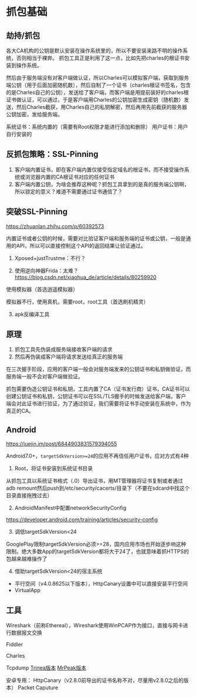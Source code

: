 # 抓包基础

## 劫持/抓包

各大CA机构的公钥是默认安装在操作系统里的，所以不要安装来路不明的操作系统，否则相当于裸奔。
抓包工具正是利用了这一点，比如先把charles的根证书安装到操作系统。

然后由于服务端没有对客户端做认证，所以Charles可以模拟客户端，获取到服务端公钥（用于后面加密随机数），然后自制了一个证书（charles根证书签名，包含的是Charles自己的公钥），发送给了客户端，而客户端是用提前装好的charles根证书做认证，可以通过，于是客户端用Charles的公钥加密生成密钥（随机数）发送，然后Charles截获，用Charles自己的私钥解密，然后再用先前截获的服务器公钥加密，发给服务端。

系统证书：系统内置的（需要有Root权限才能进行添加和删除）
用户证书：用户自行安装的

## 反抓包策略：SSL-Pinning

1. 客户端内置证书，即在客户端内置仅接受指定域名的根证书，而不接受操作系统或浏览器内置的CA根证书对应的任何证书
2. 客户端内置公钥，为啥会推荐这种呢？抓包工具拿到的是真的服务端公钥啊，所以锁定的意义？难道不需要通过证书通信了？

## 突破SSL-Pinning

https://zhuanlan.zhihu.com/p/60392573

内置证书或者公钥的时候，需要对比验证客户端和服务端的证书或公钥，一般是通用的API，所以可以直接控制这个API的返回结果让验证通过。

1. Xposed+justTrustme：不行？

2. 使用逆向神器Frida：太难？
https://blog.csdn.net/xiaohua_de/article/details/80259920

使用模拟器（首选逍遥模拟器）

模拟器不行，使用真机，需要root，root工具（首选刷机精灵）

3. apk反编译工具


## 原理

1. 抓包工具先伪装成服务端接收客户端的请求
2. 然后再伪装成客户端将请求发送给真正的服务端


在三次握手阶段，应用的客户端一般会对服务端发来的公钥证书和私钥做验证，而服务端一般不会对客户端做验证。

抓包需要伪造公钥证书和私钥，工具内置了CA（证书发行商）证书，CA证书可以创建公钥证书和私钥，公钥证书可以在SSL/TLS握手的时候发送给客户端，客户端会对此证书进行验证，为了通过验证，我们需要将证书手动安装在系统中，作为真正的CA。

## Android

<https://juejin.im/post/6844903831579394055>

Android7.0+，`targetSdkVersion>=24`的应用不再信任用户证书，应对方式有4种

1. Root，将证书安装到系统证书目录

从抓包工具以系统证书格式（.0）导出证书，用MT管理器将证书复制或者通过adb remount然后push到/etc/security/cacerts/目录下（不要在sdcard中找这个目录直接拖拽过去）

2. AndroidManifest中配置networkSecurityConfig

<https://developer.android.com/training/articles/security-config>

3. 调低targetSdkVersion<24

GooglePlay限制targetSdkVersion必须>=28，国内应用市场也开始逐步响这种限制。绝大多数App的targetSdkVersion都将大于24了，也就意味着抓HTTPS的包越来越难操作了

4. 借助targetSdkVersion<24的宿主系统
  - 平行空间（v4.0.8625以下版本），HttpCanary设置中可以直接安装平行空间
  - VirtualApp

## 工具

Wireshark（前称Ethereal），Wireshark使用WinPCAP作为接口，直接与网卡进行数据报文交换

Fiddler

Charles

Tcpdump
[Trinea版本](http://www.trinea.cn/android/tcpdump_wireshark/)
[MrPeak版本](http://mrpeak.cn/blog/tutorial-tcpdump/)

安卓专用：
HttpCanary（v2.8.0前导出的证书名称不对，尽量用v2.8.0之后的版本）
Packet Caputure